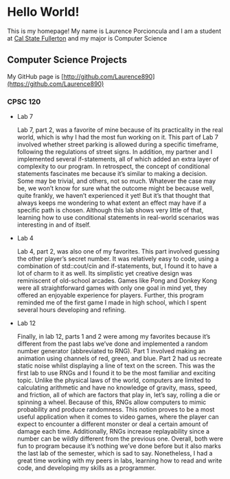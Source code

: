 # Hello World!

This is my homepage! My name is Laurence Porcioncula and I am a student at [Cal State Fullerton](http://www.fullerton.edu/) and my major is Computer Science

## Computer Science Projects

My GitHub page is [http://github.com/Laurence890](https://github.com/Laurence890)

### CPSC 120

* Lab 7

    Lab 7, part 2, was a favorite of mine because of its practicality in the real world, which is why I had the most fun 
working on it. This part of Lab 7 involved whether street parking is allowed during a specific timeframe, following the 
regulations of street signs. In addition, my partner and I implemented several if-statements, all of which added an extra 
layer of complexity to our program. In retrospect, the concept of conditional statements fascinates me because it’s similar 
to making a decision. Some may be trivial, and others, not so much. Whatever the case may be, we won’t know for sure what 
the outcome might be because well, quite frankly, we haven’t experienced it yet! But it’s that thought that always keeps me 
wondering to what extent an effect may have if a specific path is chosen. Although this lab shows very little of that, 
learning how to use conditional statements in real-world scenarios was interesting in and of itself.

* Lab 4

    Lab 4, part 2, was also one of my favorites. This part involved guessing the other player’s secret number. It was 
relatively easy to code, using a combination of std::cout/cin and if-statements, but, I found it to have a lot of charm to 
it as well. Its simplistic yet creative design was reminiscent of old-school arcades. Games like Pong and Donkey Kong were 
all straightforward games with only one goal in mind yet, they offered an enjoyable experience for players. Further, this 
program reminded me of the first game I made in high school, which I spent several hours developing and refining.

* Lab 12

    Finally, in lab 12, parts 1 and 2 were among my favorites because it’s different from the past labs we’ve done and 
implemented a random number generator (abbreviated to RNG). Part 1 involved making an animation using channels of red, 
green, and blue. Part 2 had us recreate static noise whilst displaying a line of text on the screen. This was the first lab 
to use RNGs and I found it to be the most familiar and exciting topic. Unlike the physical laws of the world, computers are 
limited to calculating arithmetic and have no knowledge of gravity, mass, speed, and friction, all of which are factors that 
play in, let’s say, rolling a die or spinning a wheel. Because of this, RNGs allow computers to mimic probability and 
produce randomness. This notion proves to be a most useful application when it comes to video games, where the player can 
expect to encounter a different monster or deal a certain amount of damage each time. Additionally, RNGs increase 
replayability since a number can be wildly different from the previous one. Overall, both were fun to program because it’s 
nothing we’ve done before but it also marks the last lab of the semester, which is sad to say. Nonetheless, I had a great 
time working with my peers in labs, learning how to read and write code, and developing my skills as a programmer.

